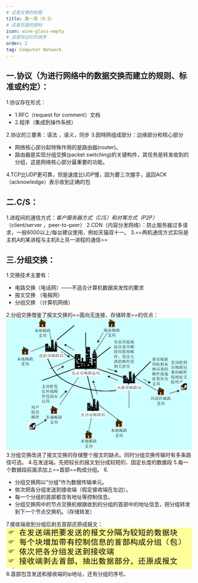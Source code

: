 ```yaml
---
# 这是文章的标题
title: 第一周（9.5）
# 这是页面的图标
icon: wine-glass-empty
# 这是侧边栏的顺序
order: 2
tag: Computer Network
---
```

## 一.协议（为进行网络中的数据交换而建立的规则、标准或约定）：
1.协议存在形式：
 - 1.RFC（request for comment）文档
 - 2.程序（集成到操作系统）

2.协议的三要素：语法 ，语义，同步
3.因特网组成部分：边缘部分和核心部分
- 网络核心部分起特殊作用的是路由器(router)。
- 路由器是实现分组交换(packet switching)的关键构件，其任务是转发收到的分组，这是网络核心部分最重要的功能。

4.TCP比UDP更可靠，但是速度比UDP慢，因为要三次握手，返回ACK（acknowledge）表示收到正确的包
## 二.C/S：
1.进程间的通信方式：*客户服务器方式（C/S）和对等方式（P2P）* （client/server ，peer-to-peer）
2.CDN（内容分发网络）：防止服务器过多请求，一般6000以上/每台建议使用，例如天猫双十一。
3.==两机通信方式实际是主机A的某进程与主机B上另一进程的通信==                  

## 三.分组交换：
1.交换技术主要有：
- 电路交换（电话网）——不适合计算机数据突发性的要求
- 报文交换 （电报网）
- 分组交换  （计算机网络）

2.分组交换借鉴了报文交换的==面向无连接、存储转发==的优点：
![alt text](image-1.png)
3.分组交换改进了报文交换的存储整个报文的缺点。同时分组交换传输时有多条路径可选。
4.在发送端，先把较长的报文划分成较短的、固定长度的数据段
5.每一个数据段前面添加上==首部==构成分组。
6.
- 分组交换网以“分组”作为数据传输单元。
- 依次把各分组发送到接收端（假定接收端在左边）。
- 每一个分组的首部都含有地址等控制信息。
- 分组交换网中的节点交换机根据收到的分组的首部中的地址信息，把分组转发到下一个节点交换机。（存储转发）

7.接收端收到分组后剥去首部还原成报文：
![alt text](1725537051257.png)
8.首部包含发送和接收端的ip地址，还有分组的序号。
